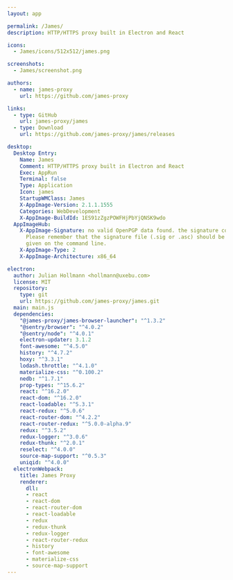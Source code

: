 ```yaml
---
layout: app

permalink: /James/
description: HTTP/HTTPS proxy built in Electron and React

icons:
  - James/icons/512x512/james.png

screenshots:
  - James/screenshot.png

authors:
  - name: james-proxy
    url: https://github.com/james-proxy

links:
  - type: GitHub
    url: james-proxy/james
  - type: Download
    url: https://github.com/james-proxy/james/releases

desktop:
  Desktop Entry:
    Name: James
    Comment: HTTP/HTTPS proxy built in Electron and React
    Exec: AppRun
    Terminal: false
    Type: Application
    Icon: james
    StartupWMClass: James
    X-AppImage-Version: 2.1.1.1555
    Categories: WebDevelopment
    X-AppImage-BuildId: 1ES91zZgzPOWFHjPbYjQNSK9wdo
  AppImageHub:
    X-AppImage-Signature: no valid OpenPGP data found. the signature could not be verified.
      Please remember that the signature file (.sig or .asc) should be the first file
      given on the command line.
    X-AppImage-Type: 2
    X-AppImage-Architecture: x86_64

electron:
  author: Julian Hollmann <hollmann@uxebu.com>
  license: MIT
  repository:
    type: git
    url: https://github.com/james-proxy/james.git
  main: main.js
  dependencies:
    "@james-proxy/james-browser-launcher": "^1.3.2"
    "@sentry/browser": "^4.0.2"
    "@sentry/node": "^4.0.1"
    electron-updater: 3.1.2
    font-awesome: "^4.5.0"
    history: "^4.7.2"
    hoxy: "^3.3.1"
    lodash.throttle: "^4.1.0"
    materialize-css: "^0.100.2"
    nedb: "^1.7.1"
    prop-types: "^15.6.2"
    react: "^16.2.0"
    react-dom: "^16.2.0"
    react-loadable: "^5.3.1"
    react-redux: "^5.0.6"
    react-router-dom: "^4.2.2"
    react-router-redux: "^5.0.0-alpha.9"
    redux: "^3.5.2"
    redux-logger: "^3.0.6"
    redux-thunk: "^2.0.1"
    reselect: "^4.0.0"
    source-map-support: "^0.5.3"
    uniqid: "^4.0.0"
  electronWebpack:
    title: James Proxy
    renderer:
      dll:
      - react
      - react-dom
      - react-router-dom
      - react-loadable
      - redux
      - redux-thunk
      - redux-logger
      - react-router-redux
      - history
      - font-awesome
      - materialize-css
      - source-map-support
---
```

